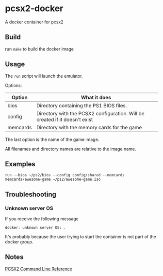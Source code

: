 # pcsx2-docker
A docker container for pcsx2

## Build

run `make` to build the docker image

## Usage

The `run` script will launch the emulator. 

Options:

| Option | What it does |
| ------ | ------- |
| bios   | Directory containing the PS1 BIOS files. |
| config | Directory with the PCSX2 configuration. Will be created if it doesn't exist |
| memcards | Directory with the memory cards for the game |

The last option is the name of the game image.

All filenames and directory names are relative to the image name.

## Examples

```
run --bios ~/ps2/bios --config config/shared --memcards memcards/awesome-game ~/ps2/awesome-game.iso
```


## Troubleshooting

### Unknown server OS
If you receive the following message
```
docker: unknown server OS: .
```
It's probably because the user trying to start the container is not part of the docker group.


## Notes
[PCSX2 Command Line Reference](https://forums.pcsx2.net/Thread-blog-The-return-of-the-Commandline?pid=118520)
